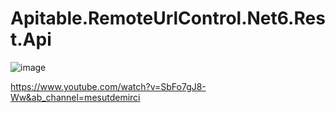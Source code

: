 # Apitable.RemoteUrlControl.Net6.Rest.Api

![image](https://user-images.githubusercontent.com/16664425/236913787-103ec6ec-8ea0-4acf-a17f-5b114e13c206.png)


https://www.youtube.com/watch?v=SbFo7gJ8-Ww&ab_channel=mesutdemirci
